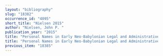 ```yaml
---
layout: "bibliography"
slug: "18382"
occurrence_id: "4095"
short_title: "Nielsen 2015"
author: "Nielsen, John P. "
publication_year: "2015"
title: "Personal Names in Early Neo-Babylonian Legal and Administrative Tablets, 747–626 B.C.E., NISABA 29 (Winona Lake)"
title: "Personal Names in Early Neo-Babylonian Legal and Administrative Tablets, 747–626 B.C.E., NISABA 29 (Winona Lake)"
previous_item: "18385"
---
```

